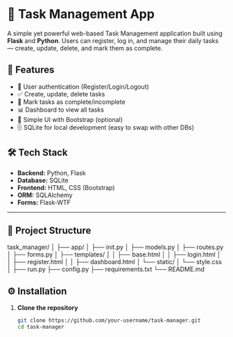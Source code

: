 # 📝 Task Management App

A simple yet powerful web-based Task Management application built using **Flask** and **Python**. Users can register, log in, and manage their daily tasks — create, update, delete, and mark them as complete.

## 🚀 Features

- 🔐 User authentication (Register/Login/Logout)
- ✅ Create, update, delete tasks
- 📅 Mark tasks as complete/incomplete
- 📊 Dashboard to view all tasks
- 🧠 Simple UI with Bootstrap (optional)
- 🗄️ SQLite for local development (easy to swap with other DBs)

## 🛠️ Tech Stack

- **Backend:** Python, Flask
- **Database:** SQLite
- **Frontend:** HTML, CSS (Bootstrap)
- **ORM:** SQLAlchemy
- **Forms:** Flask-WTF

---

## 📁 Project Structure

task_manager/ │ ├── app/ │ ├── init.py │ ├── models.py │ ├── routes.py │ ├── forms.py │ ├── templates/ │ │ ├── base.html │ │ ├── login.html │ │ ├── register.html │ │ ├── dashboard.html │ └── static/ │ └── style.css │ ├── run.py ├── config.py ├── requirements.txt └── README.md

## ⚙️ Installation

1. **Clone the repository**
   ```bash
   git clone https://github.com/your-username/task-manager.git
   cd task-manager

   
